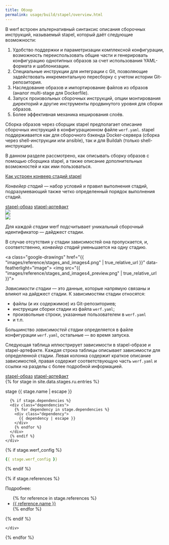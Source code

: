```yaml
---
title: Обзор
permalink: usage/build/stapel/overview.html
---
```


В werf встроен альтернативный синтаксис описания сборочных инструкций, называемый stapel, который даёт следующие возможности:

1. Удобство поддержки и параметризации комплексной конфигурации, возможность переиспользовать общие части и генерировать конфигурацию однотипных образов за счет использования YAML-формата и шаблонизации.
2. Специальные инструкции для интеграции с Git, позволяющие задействовать инкрементальную пересборку с учетом истории Git-репозитория.
3. Наследование образов и импортирование файлов из образов (аналог multi-stage для Dockerfile).
4. Запуск произвольных сборочных инструкций, опции монтирования директорий и другие инструменты продвинутого уровня для сборки образов.
5. Более эффективная механика кеширования слоёв.

<!-- TODO(staged-dockerfile): удалить 5 пункт как неактуальный -->

Сборка образов через сборщик stapel предполагает описание сборочных инструкций в конфигурационном файле `werf.yaml`. stapel поддерживается как для сборочного бэкенда Docker-сервера (сборка через shell-инструкции или ansible), так и для Buildah (только shell-инструкции).

В данном разделе рассмотрено, как описывать сборку образов с помощью сборщика stapel, а также описание дополнительных возможностей и как ими пользоваться.

<div class="details">
<a href="javascript:void(0)" class="details__summary">Как устроен конвеер стадий stapel</a>
<div class="details__content" markdown="1">

_Конвейер стадий_ — набор условий и правил выполнения стадий, подразумевающий также четко определенный порядок выполнения стадий.

<div class="tabs">
  <a href="javascript:void(0)" class="tabs__btn active" onclick="openTab(event, 'tabs__btn', 'tabs__content', 'stapel-image-tab')">stapel-образ</a>
  <a href="javascript:void(0)" class="tabs__btn" onclick="openTab(event, 'tabs__btn', 'tabs__content', 'stapel-artifact-tab')">stapel-артефакт</a>
</div>

<div id="stapel-image-tab" class="tabs__content">
<a class="google-drawings" href="{{ "images/reference/stages_and_images2.png" | true_relative_url }}" data-featherlight="image">
<img src="{{ "images/reference/stages_and_images2_preview.png" | true_relative_url }}" >
</a>
</div>

<div id="stapel-artifact-tab" class="tabs__content">
<a class="google-drawings" href="{{ "images/reference/stages_and_images3.png" | true_relative_url }}" data-featherlight="image">
<img src="{{ "images/reference/stages_and_images3_preview.png" | true_relative_url }}">
</a>
</div>

Для каждой _стадии_ werf подсчитывает уникальный сборочный идентификатор — дайджест стадии.

В случае отсутствия у стадии зависимостей она пропускается, и, соответственно, _конвейер стадий_ уменьшается на одну стадию.

<a class="google-drawings" href="{{ "images/reference/stages_and_images4.png" | true_relative_url }}" data-featherlight="image">
<img src="{{ "images/reference/stages_and_images4_preview.png" | true_relative_url }}">
</a>

_Зависимости стадии_ — это данные, которые напрямую связаны и влияют на дайджест стадии. К зависимостям стадии относятся:
 - файлы (и их содержимое) из Git-репозиториев;
 - инструкции сборки стадии из файла `werf.yaml`;
 - произвольные строки, указанные пользователем в `werf.yaml`
 - и т.п.

Большинство _зависимостей стадии_ определяется в файле конфигурации `werf.yaml`, остальные — во время запуска.

Следующая таблица иллюстрирует зависимости в stapel-образе и stapel-артефакте. Каждая строка таблицы описывает зависимости для определенной стадии. Левая колонка содержит краткое описание зависимостей, правая содержит соответствующую часть `werf.yaml` и ссылки на разделы с более подробной информацией.

<div class="tabs">
  <a href="javascript:void(0)" id="image-dependencies" class="tabs__btn dependencies-btn active">stapel-образ</a>
  <a href="javascript:void(0)" id="artifact-dependencies" class="tabs__btn dependencies-btn">stapel-артефакт</a>
</div>

<div id="dependencies">
{% for stage in site.data.stages.ru.entries %}
<div class="stage {{stage.type}}">
  <div class="stage-body">
    <div class="stage-base">
      <p>stage {{ stage.name | escape }}</p>

      {% if stage.dependencies %}
      <div class="dependencies">
        {% for dependency in stage.dependencies %}
        <div class="dependency">
          {{ dependency | escape }}
        </div>
        {% endfor %}
      </div>
      {% endif %}
    </div>

<div class="werf-config" markdown="1">

{% if stage.werf_config %}
```yaml
{{ stage.werf_config }}
```
{% endif %}

{% if stage.references %}
<div class="references">
    Подробнее:
    <ul>
    {% for reference in stage.references %}
        <li><a href="{{ reference.link | true_relative_url }}">{{ reference.name }}</a></li>
    {% endfor %}
    </ul>
</div>
{% endif %}

</div>

    </div>
</div>
{% endfor %}
</div>

<link rel="stylesheet" type="text/css" href="{{ assets["stages.css"].digest_path | true_relative_url }}" />

<script src="https://cdnjs.cloudflare.com/ajax/libs/jquery/3.4.1/jquery.min.js"></script>
<script>
function application() {
  if ($("a[id=image-dependencies]").hasClass('active')) {
    $(".artifact").addClass('hidden');
    $(".image").removeClass('hidden')
  }
  else if ($("a[id=artifact-dependencies]").hasClass('active')) {
    $(".image").addClass('hidden');
    $(".artifact").removeClass('hidden')
  }
  else {
    $(".image").addClass('hidden');
    $(".artifact").addClass('hidden')
  }
}

$('.tabs').on('click', '.dependencies-btn', function() {
  $(this).toggleClass('active').siblings().removeClass('active');
  application()
});

application();
$.noConflict();
</script>

</div>
</div>
